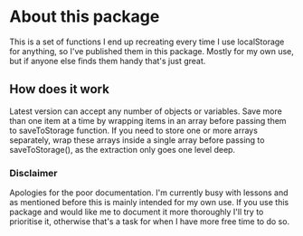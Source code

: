 # About this package

This is a set of functions I end up recreating every time I use localStorage for anything, so I've published them in this package. Mostly for my own use, but if anyone else finds them handy that's just great.

## How does it work

Latest version can accept any number of objects or variables. Save more than one item at a time by wrapping items in an array before passing them to saveToStorage function. If you need to store one or more arrays separately, wrap these arrays inside a single array before passing to saveToStorage(), as the extraction only goes one level deep.

### Disclaimer

Apologies for the poor documentation. I'm currently busy with lessons and as mentioned before this is mainly intended for my own use. If you use this package and would like me to document it more thoroughly I'll try to prioritise it, otherwise that's a task for when I have more free time to do so.


